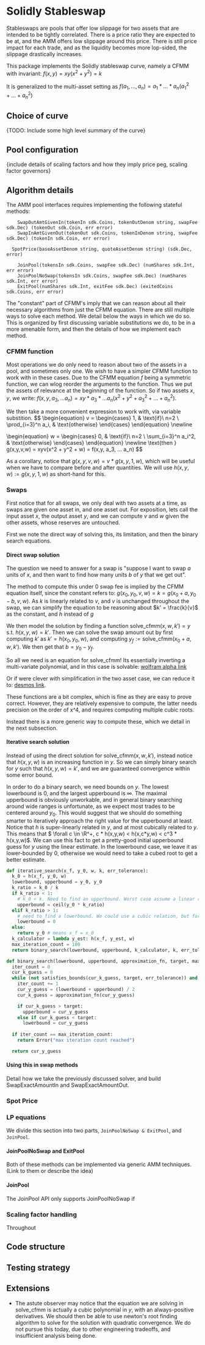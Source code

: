 # Solidly Stableswap

Stableswaps are pools that offer low slippage for two assets that are intended to be tightly correlated.
There is a price ratio they are expected to be at, and the AMM offers low slippage around this price.
There is still price impact for each trade, and as the liquidity becomes more lop-sided, the slippage drastically increases.

This package implements the Solidly stableswap curve, namely a CFMM with
invariant: $f(x, y) = xy(x^2 + y^2) = k$

It is generalized to the multi-asset setting as $f(a_1, ..., a_n) = a_1 * ... * a_n (a_1^2 + ... + a_n^2)$

## Choice of curve 

{TODO: Include some high level summary of the curve}

## Pool configuration

{include details of scaling factors and how they imply price peg, scaling factor governors}

## Algorithm details

The AMM pool interfaces requires implementing the following stateful methods:

```golang
	SwapOutAmtGivenIn(tokenIn sdk.Coins, tokenOutDenom string, swapFee sdk.Dec) (tokenOut sdk.Coin, err error)
	SwapInAmtGivenOut(tokenOut sdk.Coins, tokenInDenom string, swapFee sdk.Dec) (tokenIn sdk.Coin, err error)

  SpotPrice(baseAssetDenom string, quoteAssetDenom string) (sdk.Dec, error)

	JoinPool(tokensIn sdk.Coins, swapFee sdk.Dec) (numShares sdk.Int, err error)
	JoinPoolNoSwap(tokensIn sdk.Coins, swapFee sdk.Dec) (numShares sdk.Int, err error)
	ExitPool(numShares sdk.Int, exitFee sdk.Dec) (exitedCoins sdk.Coins, err error)
```

The "constant" part of CFMM's imply that we can reason about all their necessary algorithms from just the CFMM equation. There are still multiple ways to solve each method. We detail below the ways in which we do so. This is organized by first discussing variable substitutions we do, to be in a more amenable form, and then the details of how we implement each method.

<!---  This is true, but however the details of this curve actually lend itself better to using more general solutions for swaps via binary search. (Inspired from https://arxiv.org/abs/2111.13740 ) The remainder of the methods we implement via generic CFMM ideas.

We detail below both what the direct solution via the CFMM equation is, and the solution we use.
Then we show how these are used to give all of the swqp equations. --->

### CFMM function

Most operations we do only need to reason about two of the assets in a pool, and sometimes only one.
We wish to have a simpler CFMM function to work with in these cases.
Due to the CFMM equation $f$ being a symmetric function, we can wlog reorder the arguments to the function. Thus we put the assets of relevance at the beginning of the function. So if two assets $x, y$, we write: $f(x,y, a_3, ... a_n) = xy * a_3 * ... a_n (x^2 + y^2 + a_3^2 + ... + a_n^2)$.

We then take a more convenient expression to work with, via variable substition.
$$ \begin{equation}
    v =
    \begin{cases}
      1, & \text{if}\ n=2 \\
      \prod_{i=3}^n a_i, & \text{otherwise}
    \end{cases}
  \end{equation} \newline 
  
  \begin{equation}
    w =
    \begin{cases}
      0, & \text{if}\ n=2 \\
      \sum_{i=3}^n a_i^2, & \text{otherwise}
    \end{cases}
  \end{equation} \newline
  \text{then } g(x,y,v,w) = xyv(x^2 + y^2 + w) = f(x,y, a_3, ... a_n) 
$$

As a corollary, notice that $g(x,y,v,w) = v * g(x,y,1,w)$, which will be useful when we have to compare before and after quantities. We will use $h(x,y,w) := g(x,y,1,w)$ as short-hand for this.

### Swaps

First notice that for all swaps, we only deal with two assets at a time, as swaps are given one asset in, and one asset out. For exposition, lets call the input asset $x$, the output asset $y$, and we can compute $v$ and $w$ given the other assets, whose reserves are untouched.

First we note the direct way of solving this, its limitation, and then the binary search equations.

#### Direct swap solution

The question we need to answer for a swap is "suppose I want to swap $a$ units of $x$, and then want to find how many units $b$ of $y$ that we get out".

The method to compute this under 0 swap fee is implied by the CFMM equation itself, since the constant refers to:
$g(x_0, y_0, v, w) = k = g(x_0 + a, y_0 - b, v, w)$. As $k$ is linearly related to $v$, and $v$ is unchanged throughout the swap, we can simplify the equation to be reasoning about $k' = \frac{k}{v}$ as the constant, and $h$ instead of $g$

We then model the solution by finding a function $\text{solve\_cfmm}(x, w, k') = y\text{ s.t. }h(x, y, w) = k'$.
Then we can solve the swap amount out by first computing $k'$ as $k' = h(x_0, y_0, w)$, and 
computing $y_f := \text{solve\_cfmm}(x_0 + a, w, k')$. We then get that $b = y_0 - y_f$.

So all we need is an equation for $\text{solve\_cfmm}$! Its essentially inverting a multi-variate polynomial, and in this case is solvable: [wolfram alpha link](https://www.wolframalpha.com/input?i=solve+for+y+in+x+*+y+*+%28x%5E2+%2B+y%5E2+%2B+w%29+%3D+k)

Or if were clever with simplification in the two asset case, we can reduce it to: [desmos link](https://www.desmos.com/calculator/ktdvu7tdxv).

These functions are a bit complex, which is fine as they are easy to prove correct. However, they are relatively expensive to compute, the latter needs precision on the order of x^4, and requires computing multiple cubic roots.

Instead there is a more generic way to compute these, which we detail in the next subsection.

#### Iterative search solution

Instead of using the direct solution for $\text{solve\_cfmm}(x, w, k')$, instead notice that $h(x, y, w)$ is an increasing function in $y$. 
So we can simply binary search for $y$ such that $h(x, y, w) = k'$, and we are guaranteed convergence within some error bound. 

In order to do a binary search, we need bounds on $y$. 
The lowest lowerbound is $0$, and the largest upperbound is $\infty$. 
The maximal upperbound is obviously unworkable, and in general binary searching around wide ranges is unfortunate, as we expect most trades to be centered around $y_0$. 
This would suggest that we should do something smarter to iteratively approach the right value for the upperbound at least. 
Notice that $h$ is super-linearly related in $y$, and at most cubically related to $y$. 
This means that $ \forall c \in \R^+, c * h(x,y,w) < h(x,c*y,w) < c^3 * h(x,y,w)$. 
We can use this fact to get a pretty-good initial upperbound guess for $y$ using the linear estimate. In the lowerbound case, we leave it as lower-bounded by $0$, otherwise we would need to take a cubed root to get a better estimate.

```python
def iterative_search(x_f, y_0, w, k, err_tolerance):
  k_0 = h(x_f, y_0, w)
  lowerbound, upperbound = y_0, y_0
  k_ratio = k_0 / k
  if k_ratio < 1:
    # k_0 < k. Need to find an upperbound. Worst case assume a linear relationship, gives the upperbound
    upperbound = ceil(y_0 * k_ratio)
  elif k_ratio > 1:
    # need to find a lowerbound. We could use a cubic relation, but for now we just set it to 0.
    lowerbound = 0
  else: 
    return y_0 # means x_f = x_0
  k_calculator = lambda y_est: h(x_f, y_est, w)
  max_iteration_count = 100
  return binary_search(lowerbound, upperbound, k_calculator, k, err_tolerance)

def binary_search(lowerbound, upperbound, approximation_fn, target, max_iteration_count, err_tolerance):
  iter_count = 0
  cur_k_guess = 0
  while (not satisfies_bounds(cur_k_guess, target, err_tolerance)) and iter_count < max_iteration_count:
    iter_count += 1
    cur_y_guess = (lowerbound + upperbound) / 2
    cur_k_guess = approximation_fn(cur_y_guess)

    if cur_k_guess > target:
      upperbound = cur_y_guess
    else if cur_k_guess < target:
      lowerbound = cur_y_guess
    
  if iter_count == max_iteration_count:
    return Error("max iteration count reached")

  return cur_y_guess
```

#### Using this in swap methods

Detail how we take the previously discussed solver, and build SwapExactAmountIn and SwapExactAmountOut.

### Spot Price

### LP equations

We divide this section into two parts, `JoinPoolNoSwap & ExitPool`, and `JoinPool`.

#### JoinPoolNoSwap and ExitPool

Both of these methods can be implemented via generic AMM techniques.
(Link to them or describe the idea)

#### JoinPool

The JoinPool API only supports JoinPoolNoSwap if 

### Scaling factor handling

Throughout

## Code structure

## Testing strategy

## Extensions

* The astute observer may notice that the equation we are solving in $\text{solve_cfmm}$ is actually a cubic polynomial in $y$, with an always-positive derivatives. We should then be able to use newton's root finding algorithm to solve for the solution with quadratic convergence. We do not pursue this today, due to other engineering tradeoffs, and insufficient analysis being done.